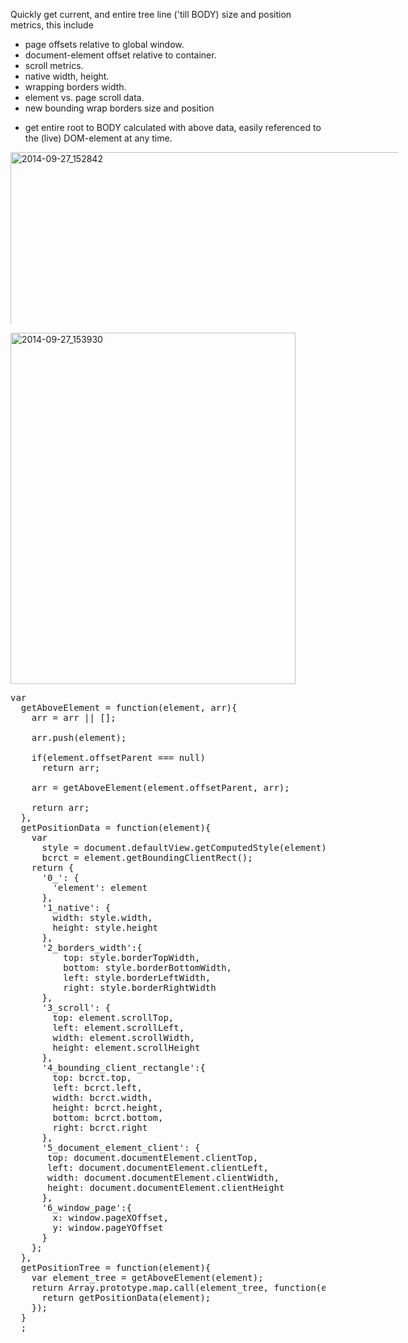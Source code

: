 Quickly get current, and entire tree line ('till BODY) size and position metrics,
this include
<ul>
<li>
page offsets relative to global window.
</li>
<li>
document-element offset relative to container.
</li>
<li>
scroll metrics.
</li>
<li>
native width, height.
</li>
<li>
wrapping borders width. 
</li>
<li>
element vs. page scroll data.
</li>
<li>
new bounding wrap borders size and position
</li>
</ul>

- get entire root to BODY calculated with above data,
easily referenced to the (live) DOM-element at any time.

<a href="https://icompile.eladkarako.com/_uploads/2014/09/2014-09-27_152842.jpg"><img src="https://icompile.eladkarako.com/_uploads/2014/09/2014-09-27_152842.jpg" alt="2014-09-27_152842" width="1352" height="601" style="max-width: 620px; max-height: 275px;" class="alignnone size-full wp-image-1901" /></a>

<a href="https://icompile.eladkarako.com/_uploads/2014/09/2014-09-27_153930.jpg"><img src="https://icompile.eladkarako.com/_uploads/2014/09/2014-09-27_153930.jpg" alt="2014-09-27_153930" width="456" height="562" class="alignnone size-full wp-image-1904" /></a>

<pre>
var 
  getAboveElement = function(element, arr){
    arr = arr || [];

    arr.push(element);
    
    if(element.offsetParent === null)
      return arr;
    
    arr = getAboveElement(element.offsetParent, arr);
    
    return arr;
  },
  getPositionData = function(element){
    var 
      style = document.defaultView.getComputedStyle(element),
      bcrct = element.getBoundingClientRect();
    return {
      '0_': {
        'element': element
      },
      '1_native': {
        width: style.width,
        height: style.height
      },
      '2_borders_width':{
          top: style.borderTopWidth,
          bottom: style.borderBottomWidth,
          left: style.borderLeftWidth,
          right: style.borderRightWidth
      },
      '3_scroll': {
        top: element.scrollTop,
        left: element.scrollLeft,
        width: element.scrollWidth,
        height: element.scrollHeight
      },
      '4_bounding_client_rectangle':{
        top: bcrct.top,
        left: bcrct.left,
        width: bcrct.width,
        height: bcrct.height,
        bottom: bcrct.bottom,
        right: bcrct.right
      },
      '5_document_element_client': {
       top: document.documentElement.clientTop,
       left: document.documentElement.clientLeft,
       width: document.documentElement.clientWidth,
       height: document.documentElement.clientHeight
      },
      '6_window_page':{
        x: window.pageXOffset,
        y: window.pageYOffset
      }
    };
  },
  getPositionTree = function(element){
    var element_tree = getAboveElement(element);
    return Array.prototype.map.call(element_tree, function(element){
      return getPositionData(element);
    });
  }
  ;
</pre>